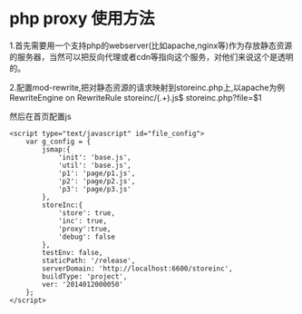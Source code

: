 php proxy 使用方法
==================

1.首先需要用一个支持php的webserver(比如apache,nginx等)作为存放静态资源的服务器，当然可以把反向代理或者cdn等指向这个服务，对他们来说这个是透明的。

2.配置mod-rewrite,把对静态资源的请求映射到storeinc.php上,以apache为例
    RewriteEngine on 
    RewriteRule storeinc/(.+).js$ storeinc.php?file=$1

然后在首页配置js

    <script type="text/javascript" id="file_config">
        var g_config = {
            jsmap:{
                'init': 'base.js',
                'util': 'base.js',
                'p1': 'page/p1.js',
                'p2': 'page/p2.js',
                'p3': 'page/p3.js'
            },
            storeInc:{
                'store': true,
                'inc': true,
				'proxy':true,
                'debug': false
            },
            testEnv: false,
            staticPath: '/release',
			serverDomain: 'http://localhost:6600/storeinc',
            buildType: 'project',
            ver: '2014012000050'
        };
    </script>
